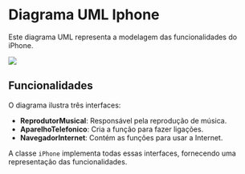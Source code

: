 # Diagrama UML Iphone

Este diagrama UML representa a modelagem das funcionalidades do iPhone.

[![](https://mermaid.ink/img/pako:eNq1k01ugzAQha-CvKJqcgHUTdRuumgUJVVXbCb2BEY1HjTYUZuUu9cFUkF-lvEKD0_zvXm2j0qzQZUpbaFpXggKgSp3SVxrrIVN8CxvoSENNnn6mc8TWpXssJcsahC0Jb-jxR070nypWcIeCzAsr86jOPRTSS_q6FeIx_7333r0rEHSh2RUqiE057UmetHEDoYm6cYLuSKput1J2k7JVwYZoy0VETM0cqFC4QkTPDqDZ0YotiGQZxZB4g8-pDfglwmN2fhFW5IVFOT-Zwlip3xD_chL3sNiC-mZuwCWDnBqcsNGfyL3i_weSd4_ITVT0WQFZOIj6bLJlS-xwlxl8dOAfOYqd23UQby5m2-nVeYl4EwJh6JU2Q5sE3ehNnG44YUN1fYXMGkWbw?type=png)](https://mermaid.live/edit#pako:eNq1k01ugzAQha-CvKJqcgHUTdRuumgUJVVXbCb2BEY1HjTYUZuUu9cFUkF-lvEKD0_zvXm2j0qzQZUpbaFpXggKgSp3SVxrrIVN8CxvoSENNnn6mc8TWpXssJcsahC0Jb-jxR070nypWcIeCzAsr86jOPRTSS_q6FeIx_7333r0rEHSh2RUqiE057UmetHEDoYm6cYLuSKput1J2k7JVwYZoy0VETM0cqFC4QkTPDqDZ0YotiGQZxZB4g8-pDfglwmN2fhFW5IVFOT-Zwlip3xD_chL3sNiC-mZuwCWDnBqcsNGfyL3i_weSd4_ITVT0WQFZOIj6bLJlS-xwlxl8dOAfOYqd23UQby5m2-nVeYl4EwJh6JU2Q5sE3ehNnG44YUN1fYXMGkWbw)

## Funcionalidades

O diagrama ilustra três interfaces:
- **ReprodutorMusical**: Responsável pela reprodução de música.
- **AparelhoTelefonico**: Cria a função para fazer ligações.
- **NavegadorInternet**: Contém as funções para usar a Internet.

A classe `iPhone` implementa todas essas interfaces, fornecendo uma representação das funcionalidades.

